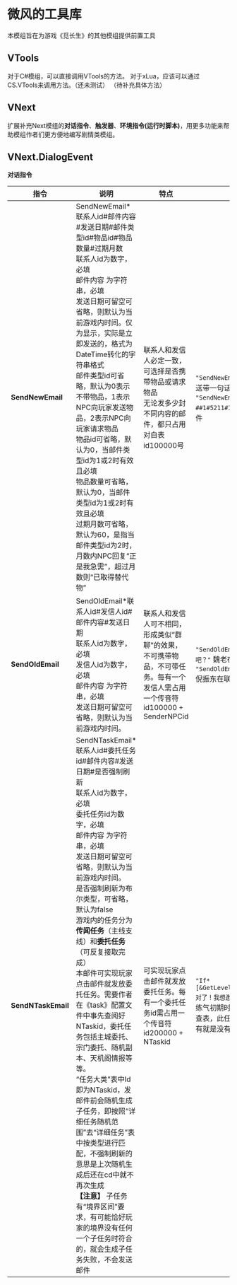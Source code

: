 # 微风的工具库
本模组旨在为游戏《觅长生》的其他模组提供前置工具

## VTools
对于C#模组，可以直接调用VTools的方法。
对于xLua，应该可以通过CS.VTools来调用方法。（还未测试）
（待补充具体方法）

## VNext
扩展补充Next模组的**对话指令**、**触发器**、**环境指令(运行时脚本)**，用更多功能来帮助模组作者们更方便地编写剧情类模组。

## VNext.DialogEvent
**对话指令**

|指令|说明|特点|范例|
|---|---|---|---|
| **SendNewEmail** | SendNewEmail*联系人id#邮件内容#发送日期#邮件类型id#物品id#物品数量#过期月数 <br/>联系人id为数字，必填 <br/>邮件内容 为字符串，必填 <br/>发送日期可留空可省略，则默认为当前游戏内时间。仅为显示，实际是立即发送的，格式为DateTime转化的字符串格式 <br/>邮件类型id可省略，默认为0表示不带物品，1表示NPC向玩家发送物品，2表示NPC向玩家请求物品 <br/>物品id可省略，默认为0，当邮件类型id为1或2时有效且必填 <br/>物品数量可省略，默认为0，当邮件类型id为1或2时有效且必填 <br/>过期月数可省略，默认为60，是指当邮件类型id为2时，月数内NPC回复“正是我急需”，超过月数则“已取得替代物”  | 联系人和发信人必定一致，可选择是否携带物品或请求物品 <br/>无论发多少封不同内容的邮件，都只占用对白表id100000号 | `"SendNewEmail*609#啊这。。（脸红）"` 倪旭欣发送带一句话的邮件 <br/>`"SendNewEmail*609#那个，我有东西要送给你##1#5211#1"` 倪旭欣发送带一个丹药物品的邮件 |
| **SendOldEmail** | SendOldEmail*联系人id#发信人id#邮件内容#发送日期 <br/> 联系人id为数字，必填 <br/>发信人id为数字，必填 <br/>邮件内容 为字符串，必填 <br/>发送日期可留空可省略，则默认为当前游戏内时间。 | 联系人和发信人可不相同，形成类似“群聊”的效果，不可携带物品，不可带任务。每有一个发信人需占用一个传音符id100000 + SenderNPCid | `"SendOldEmail*609#2#你小子看上我们姑娘了吧？"` 魏老在联系人倪旭欣下发信 <br/>`"SendOldEmail*609#621#小子你又皮痒了是吧？"` 倪振东在联系人倪旭欣下发信 |
| **SendNTaskEmail** | SendNTaskEmail*联系人id#委托任务id#邮件内容#发送日期#是否强制刷新 <br/> 联系人id为数字，必填 <br/>委托任务id为数字，必填 <br/>邮件内容 为字符串，必填 <br/>发送日期可留空可省略，则默认为当前游戏内时间。 <br/>是否强制刷新为布尔类型，可省略，默认为false <br/>游戏内的任务分为**传闻任务**（主线支线）和**委托任务**（可反复接取完成） <br/>本邮件可实现玩家点击邮件就发放委托任务。需要作者在《task》配置文件中事先查阅好NTaskid，委托任务包括主城委托、宗门委托、随机副本、天机阁情报等等。 <br/>“任务大类”表中Id即为NTaskid，发邮件前会随机生成子任务，即按照“详细任务随机范围”去“详细任务”表中按类型进行匹配，不强制刷新的意思是上次随机生成后还在cd中就不再次生成 <br/>**【注意】** 子任务有“境界区间”要求，有可能恰好玩家的境界没有任何一个子任务时符合的，就会生成子任务失败，不会发送邮件 | 可实现玩家点击邮件就发放委托任务。每有一个委托任务id需占用一个传音符id200000 + NTaskid |`"If*[&GetLevel()>1&]#SendNTaskEmail*609#150#对了！我想邀请你一起去除妖！"` 当玩家境界高于练气初期时，给玩家发放“除妖”委托任务。经查表，此任务的子任务“境界区间”要求其他都有就是没有1级 |